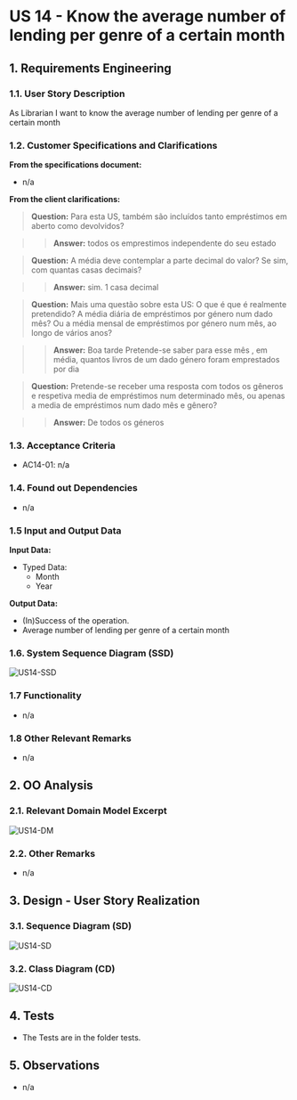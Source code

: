 # US 14 - Know the average number of lending per genre of a certain month

## 1. Requirements Engineering

### 1.1. User Story Description

As Librarian I want to know the average number of lending per genre of a certain month

### 1.2. Customer Specifications and Clarifications

**From the specifications document:**

- n/a

**From the client clarifications:**

> **Question:** Para esta US, também são incluídos tanto empréstimos em aberto como devolvidos?

> > **Answer:** todos os emprestimos independente do seu estado

> **Question:** A média deve contemplar a parte decimal do valor? Se sim, com quantas casas decimais?

> > **Answer:** sim. 1 casa decimal

> **Question:** Mais uma questão sobre esta US: O que é que é realmente pretendido? A média diária de empréstimos por género num dado mês? Ou a média mensal de empréstimos por género num mês, ao longo de vários anos?

> > **Answer:** Boa tarde
Pretende-se saber para esse mês , em média, quantos livros de um dado género foram emprestados por dia

> **Question:** Pretende-se receber uma resposta com todos os gêneros e respetiva media de empréstimos num determinado mês, ou apenas a media de empréstimos num dado mês e gênero?

> > **Answer:** De todos os géneros

### 1.3. Acceptance Criteria

- AC14-01: n/a

### 1.4. Found out Dependencies

* n/a

### 1.5 Input and Output Data

**Input Data:**

- Typed Data:
  - Month
  - Year

**Output Data:**

- (In)Success of the operation.
- Average number of lending per genre of a certain month

### 1.6. System Sequence Diagram (SSD)

![US14-SSD](US14-SSD.svg)

### 1.7 Functionality

- n/a

### 1.8 Other Relevant Remarks

- n/a

## 2. OO Analysis

### 2.1. Relevant Domain Model Excerpt

![US14-DM](US14-DM.svg)

### 2.2. Other Remarks

- n/a

## 3. Design - User Story Realization

### 3.1. Sequence Diagram (SD)

![US14-SD](US14-SD.svg)

### 3.2. Class Diagram (CD)

![US14-CD](US14-CD.svg)

## 4. Tests

- The Tests are in the folder tests.

## 5. Observations

- n/a
